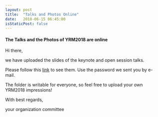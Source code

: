 ```yaml
---
layout: post
title:  "Talks and Photos Online"
date:   2018-06-15 06:45:00
isStaticPost: false
---
```

#### The Talks and the Photos of YRM2018 are online

Hi there, 

we have uploaded the slides of the keynote and open session talks. 

Please follow this [link](https://wolke.physnet.uni-hamburg.de/index.php/s/LW7bDPqe7Pi1dpp) to see them. Use the password we sent you by e-mail.

The folder is writable for everyone, so feel free to upload your own YRM2018 impressions!

With best regards,

your organization committee
